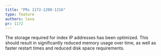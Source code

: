 ```yaml
---
title: "PRs 1172-1200-1216"
type: feature
authors: lava
pr: 1172
---
```


The storage required for index IP addresses has been optimized. This should
 result in significantly reduced memory usage over time, as well as faster
 restart times and reduced disk space requirements.
